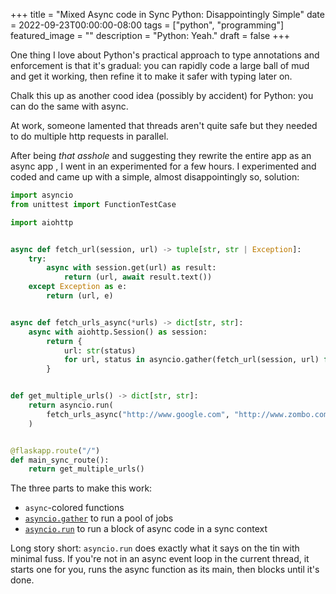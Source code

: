 +++
title =  "Mixed Async code in Sync Python: Disappointingly Simple"
date = 2022-09-23T00:00:00-08:00
tags = ["python", "programming"]
featured_image = ""
description = "Python: Yeah."
draft = false
+++

One thing I love about Python's practical approach to type annotations and enforcement is that it's gradual: you can rapidly code a large ball of mud and get it working, then refine it to make it safer with typing later on.

Chalk this up as another cood idea (possibly by accident) for Python: you can do the same with async.

At work, someone lamented that threads aren't quite safe but they needed to do multiple http requests in parallel.

After being _that asshole_ and suggesting they rewrite the entire app as an async app , I went in an experimented for a few hours. I experimented and coded and came up with a simple, almost disappointingly so, solution:

```python
import asyncio
from unittest import FunctionTestCase

import aiohttp


async def fetch_url(session, url) -> tuple[str, str | Exception]:
    try:
        async with session.get(url) as result:
            return (url, await result.text())
    except Exception as e:
        return (url, e)


async def fetch_urls_async(*urls) -> dict[str, str]:
    async with aiohttp.Session() as session:
        return {
            url: str(status)
            for url, status in asyncio.gather(fetch_url(session, url) for url in urls)
        }


def get_multiple_urls() -> dict[str, str]:
    return asyncio.run(
        fetch_urls_async("http://www.google.com", "http://www.zombo.com")
    )


@flaskapp.route("/")
def main_sync_route():
    return get_multiple_urls()
```

The three parts to make this work:

* `async`-colored functions
* [`asyncio.gather`](https://docs.python.org/3/library/asyncio-task.html#asyncio.gather) to run a pool of jobs
* [`asyncio.run`](https://docs.python.org/3/library/asyncio-task.html#asyncio.run) to run a block of async code in a sync context

Long story short: `asyncio.run` does exactly what it says on the tin with minimal fuss. If you're not in an async event loop in the current thread, it starts one for you, runs the async function as its main, then blocks until it's done.